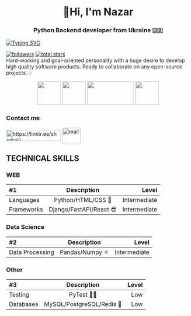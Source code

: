 
<h1 align="center">👋Hi, I'm Nazar</h1>
<h3 align="center">Python Backend developer from Ukraine 🇺🇦</h3>

<a href="https://github.com/shwballl"><img src="https://readme-typing-svg.demolab.com?font=Fira+Code&size=30&pause=500&color=3d3ae0&center=true&random=false&width=1000&height=100&lines=@shwballl" alt="Typing SVG" /></a>


<a href="https://github.com/shwballl?tab=followers">
<img alt="followers" title="Follow me on Github" src="https://custom-icon-badges.demolab.com/github/followers/shwballl?color=236ad3&labelColor=1155ba&style=for-the-badge&logo=person-add&label=Follow&logoColor=white"/></a>
<a href="https://github.com/shwballl?tab=repositories&sort=stargazers">
<img alt="total stars" title="Total stars on GitHub" src="https://custom-icon-badges.demolab.com/github/stars/shwballl?color=55960c&style=for-the-badge&labelColor=488207&logo=star"/></a>
<br>
Hard-working and goal-oriented personality with a huge desire to develop high quality software products.
Ready to collaborate on any open-source projects. 💡


<p align="center">
   <img src="https://user-images.githubusercontent.com/74038190/212257472-08e52665-c503-4bd9-aa20-f5a4dae769b5.gif" width="64" height="64">
   <img src="https://console.kamatera.com/assets/images/os/os_django.png" width="64" height="64">
   <img src="https://user-images.githubusercontent.com/74038190/212281775-b468df30-4edc-4bf8-a4ee-f52e1aaddc86.gif" width="128" height="64">
   <img src="https://user-images.githubusercontent.com/74038190/212257465-7ce8d493-cac5-494e-982a-5a9deb852c4b.gif" width="64" height="64">
</p>



<h3 align="left">Contact me</h3><p align="left">
<a href="https://linktr.ee/shwballl" target="blank"><img align="center" src="https://github.com/user-attachments/assets/974fc84d-7e5e-43c4-b126-ed4b5155202e"
 alt="https://linktr.ee/shwballl" height="30" width="150" /></a>
<a href="mailto:kyzyanazar@gmail.com" target="blank"><img align="center" src="https://images.icon-icons.com/2642/PNG/512/google_mail_gmail_logo_icon_159346.png" alt="mail" height="42" width="50" /></a>
</p>


## TECHNICAL SKILLS

### WEB

| #1      | Description | Level     |
| :---        |    :----:   |          ---: |
| Languages      | Python/HTML/CSS 🐍       | Intermediate |
| Frameworks   | Django/FastAPI/React 😎        | Intermediate      |

### Data Science

| #2      | Description | Level     |
| :---        |    :----:   |          ---: |
| Data Processing      | Pandas/Numpy ⚛      | Intermediate |

### Other


| #3      | Description | Level     |
| :---        |    :----:   |          ---: |
| Testing      |  PyTest 👨‍💻        | Low |
| Databases   |  MySQL/PostgreSQL/Redis 💾       | Low      |

</body>

